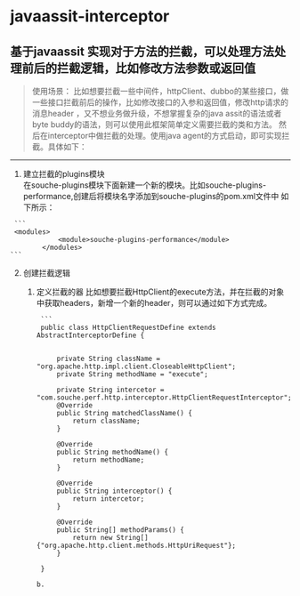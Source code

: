 # javaassit-interceptor
## 基于javaassit 实现对于方法的拦截，可以处理方法处理前后的拦截逻辑，比如修改方法参数或返回值
> 使用场景：
  比如想要拦截一些中间件，httpClient、dubbo的某些接口，做一些接口拦截前后的操作，比如修改接口的入参和返回值，修改http请求的消息header
  ，又不想业务做升级，不想掌握复杂的java assit的语法或者byte buddy的语法，则可以使用此框架简单定义需要拦截的类和方法。
  然后在interceptor中做拦截的处理。使用java agent的方式启动，即可实现拦截。具体如下：  
  ---  
   1. 建立拦截的plugins模块  
     在souche-plugins模块下面新建一个新的模块。比如souche-plugins-performance,创建后将模块名字添加到souche-plugins的pom.xml文件中
     如下所示：
     
     ``` 
     <modules>
                <module>souche-plugins-performance</module>
            </modules>
    ```  
    
   2. 创建拦截逻辑  
      1. 定义拦截的器
            比如想要拦截HttpClient的execute方法，并在拦截的对象中获取headers，新增一个新的header，则可以通过如下方式完成。
            
              ```
              public class HttpClientRequestDefine extends AbstractInterceptorDefine {
              
              
                  private String className = "org.apache.http.impl.client.CloseableHttpClient";
                  private String methodName = "execute";
              
                  private String intercetor = "com.souche.perf.http.interceptor.HttpClientRequestInterceptor";
                  @Override
                  public String matchedClassName() {
                      return className;
                  }
              
                  @Override
                  public String methodName() {
                      return methodName;
                  }
              
                  @Override
                  public String interceptor() {
                      return intercetor;
                  }
              
                  @Override
                  public String[] methodParams() {
                      return new String[] {"org.apache.http.client.methods.HttpUriRequest"};
                  }
              
              }
            ```
            b. 
